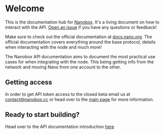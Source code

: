 # Welcome

This is the documentation hub for [Nanobox](https://nanobox.cc). It's a living document on how to interact with the API. 
[Open an issue](https://github.com/nanobox-cc/docs/issues) if you have any questions or feedback!

Make sure to check out the official documentation at [docs.nano.org](https://docs.nano.org/). The official documentation covers 
everything around the base protocol, details when interacting with the node and much more!

The Nanobox API documentation aims to document the most practical use cases for when integrating with the node. This being
getting info from the network and moving Nano from one account to the other.

## Getting access

In order to get  API token access to the closed beta email us at contact@nanobox.cc or head over to the
[main page](https://nanobox.cc) for more information.

## Ready to start building?

Head over to the API documentation introduction [here](/api-docs)
